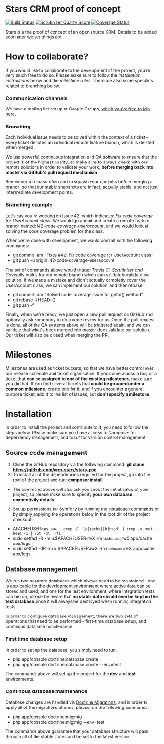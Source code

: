 Stars CRM proof of concept
==========================

[![Build Status](https://travis-ci.org/crm-stars/stars-poc.png?branch=master)](https://travis-ci.org/crm-stars/stars-poc)
[![Scrutinizer Quality Score](https://scrutinizer-ci.com/g/crm-stars/stars-poc/badges/quality-score.png?s=5ab7f8a0b81e781930a2257e9e65304b78059275)](https://scrutinizer-ci.com/g/crm-stars/stars-poc/)
[![Coverage Status](https://coveralls.io/repos/crm-stars/stars-poc/badge.png)](https://coveralls.io/r/crm-stars/stars-poc)

Stars is a the proof of concept of an open source CRM. Details to be added soon after we set things up!

How to collaborate?
===================

If you would like to collaborate to the development of the project, you're very much free to do so. Please make sure to follow the *installation instructions* below and the *milestone rules*. There are also some specifics related to branching below.

### Communication channels

We have a mailing list set up at Google Groups, [which you're free to join here](https://groups.google.com/d/forum/stars-crm-poc).

### Branching

Each individual issue needs to be solved within the context of a ticket - every ticket denotes an individual remote feature branch, which is deleted when merged.

We use powerful continuous integration and QA software to ensure that the project is of the highest quality, so make sure to always check with our remote solutions in order to validate your work, **before merging back into master via GitHub's pull request mechanism** 

Remember to rebase often and to squash your commits before merging a branch, so that our stable snapshots are in fact, actually stable, and not just intermediate development points.

### Branching example

Let's say you're working on Issue 42, which indicates: _Fix code coverage for UserAccount class_. We would go ahead and create a remote feature branch named: _i42-code-coverage-useraccount_, and we would look at solving the code coverage problem for the class.

When we're done with development, we would commit with the following commands:

* git commit -am "Fixes #42: Fix code coverage for UserAccount class"
* git push -u origin i42-code-coverage-useraccount

The set of commands above would trigger _Travis CI, Scrutinizer and Coveralls_ builds for our remote branch which can validate/invalidate our solution. If we made a mistake and didn't actually completly cover the UserAccount class, we can implement our solution, and then rebase:

* git commit -am "Solved code coverage issue for getId() method"
* git rebase -i HEAD~2
* git push -f

Finally, when we're ready, we just open a new pull request on GitHub and optionally ask somebody to do a code review for us. Once the pull request is done, all of the QA systems above will be triggered again, and we can validate that what's been merged into master does validate our solution. Our ticket will also be closed when merging the PR.

Milestones
==========

Milestones are used as ticket buckets, so that we have better control over our release schedule and ticket organisation. If you come across a bug or a ticket that **can be assigned to one of the existing milestones**, make sure you do that. If you find several tickets that **could be grouped under a common milestone**, create one for it, and if you encounter a general purpose ticket, add it to the list of issues, but **don't specify a milestone**.

Installation
============

In order to install the project and contribute to it, you need to follow the steps below. Please make sure you have access to *Composer* for dependency management, and to *Git* for version control management.

Source code management
----------------------

1. Clone the GitHub repository via the following command: **git clone https://github.com/crm-stars/stars-poc**
2. To install all of the dependencies required for the project, go into the root of the project and run: **composer install**

* The command above will also ask you about the initial setup of your project, so please make sure to specify **your own database connectivity details**.

3. Set up permissions for Symfony by running the [installation commands](http://symfony.com/doc/current/book/installation.html#configuration-and-setup) or by simply applying the operations below in the root dir of the project checkout:

* APACHEUSER=`ps aux | grep -E '[a]pache|[h]ttpd' | grep -v root | head -1 | cut -d\  -f1`
* sudo setfacl -R -m u:$APACHEUSER:rwX -m u:`whoami`:rwX app/cache app/logs
* sudo setfacl -dR -m u:$APACHEUSER:rwX -m u:`whoami`:rwX app/cache app/logs

Database management
-------------------

We run two separate databases which always need to be maintained - one is applicable for the development environment where active data can be stored and used, and one for the test environment, where integration tests can be run; please be aware that **no stable data should ever be kept on the test database** since it will always be destroyed when running integration tests.

In order to configure database management, there are two sets of operations that need to be performed - first-time database setup, and continous database maintenance.

### First time database setup

In order to set up the database, you simply need to run:

* php app/console doctrine:database:create
* php app/console doctrine:database:create --env=test

The commands above will set up the project for the **dev** and **test** environments.

### Continous database maintenance

Database changes are handled via [Doctrine Migrations](http://symfony.com/doc/current/bundles/DoctrineMigrationsBundle/index.html), and in order to apply all of the migrations at once, please run the following commands:

* php app/console doctrine:mig:mig
* php app/console doctrine:mig:mig --env=test

The commands above guarantee that your database structure will pass through all of the stable states and be set to the latest version.
